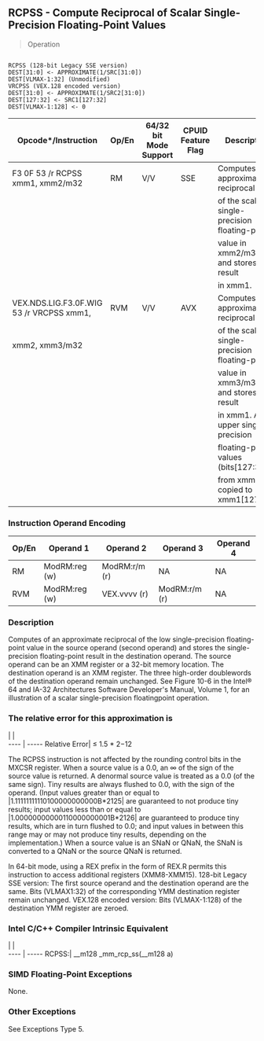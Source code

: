 ## RCPSS - Compute Reciprocal of Scalar Single-Precision Floating-Point Values

> Operation
``` slim

RCPSS (128-bit Legacy SSE version)
DEST[31:0] <- APPROXIMATE(1/SRC[31:0])
DEST[VLMAX-1:32] (Unmodified)
VRCPSS (VEX.128 encoded version)
DEST[31:0] <- APPROXIMATE(1/SRC2[31:0])
DEST[127:32] <- SRC1[127:32]
DEST[VLMAX-1:128] <- 0

```

 Opcode\*/Instruction                     | Op/En| 64/32 bit Mode Support| CPUID Feature Flag| Description                                  
 ---  | --- | --- | --- | ---
 F3 0F 53 /r RCPSS xmm1, xmm2/m32        | RM   | V/V                   | SSE               | Computes the approximate reciprocal          
                                         |      |                       |                   | of the scalar single-precision floating-point
                                         |      |                       |                   | value in xmm2/m32 and stores the result      
                                         |      |                       |                   | in xmm1.                                     
 VEX.NDS.LIG.F3.0F.WIG 53 /r VRCPSS xmm1,| RVM  | V/V                   | AVX               | Computes the approximate reciprocal          
 xmm2, xmm3/m32                          |      |                       |                   | of the scalar single-precision floating-point
                                         |      |                       |                   | value in xmm3/m32 and stores the result      
                                         |      |                       |                   | in xmm1. Also, upper single precision        
                                         |      |                       |                   | floating-point values (bits[127:32])         
                                         |      |                       |                   | from xmm2 are copied to xmm1[127:32].        

### Instruction Operand Encoding
 Op/En| Operand 1    | Operand 2    | Operand 3    | Operand 4
 ---  | --- | --- | --- | ---
 RM   | ModRM:reg (w)| ModRM:r/m (r)| NA           | NA       
 RVM  | ModRM:reg (w)| VEX.vvvv (r) | ModRM:r/m (r)| NA       

### Description
Computes of an approximate reciprocal of the low single-precision floating-point
value in the source operand (second operand) and stores the single-precision
floating-point result in the destination operand. The source operand can be
an XMM register or a 32-bit memory location. The destination operand is an XMM
register. The three high-order doublewords of the destination operand remain
unchanged. See Figure 10-6 in the Intel® 64 and IA-32 Architectures Software
Developer's Manual, Volume 1, for an illustration of a scalar single-precision
floatingpoint operation.

### The relative error for this approximation is

   | |  
---- | -----
Relative Error| ≤ 1.5 \* 2−12

The RCPSS instruction is not affected by the rounding control bits in the MXCSR
register. When a source value is a 0.0, an ∞ of the sign of the source value
is returned. A denormal source value is treated as a 0.0 (of the same sign).
Tiny results are always flushed to 0.0, with the sign of the operand. (Input
values greater than or equal to |1.11111111110100000000000B\*2125| are guaranteed
to not produce tiny results; input values less than or equal to |1.00000000000110000000001B\*2126|
are guaranteed to produce tiny results, which are in turn flushed to 0.0; and
input values in between this range may or may not produce tiny results, depending
on the implementation.) When a source value is an SNaN or QNaN, the SNaN is
converted to a QNaN or the source QNaN is returned.

In 64-bit mode, using a REX prefix in the form of REX.R permits this instruction
to access additional registers (XMM8-XMM15). 128-bit Legacy SSE version: The
first source operand and the destination operand are the same. Bits (VLMAX1:32)
of the corresponding YMM destination register remain unchanged. VEX.128 encoded
version: Bits (VLMAX-1:128) of the destination YMM register are zeroed.



### Intel C/C++ Compiler Intrinsic Equivalent
   | |  
---- | -----
 RCPSS:| __m128 _mm_rcp_ss(__m128 a)

### SIMD Floating-Point Exceptions
None.


### Other Exceptions
See Exceptions Type 5.
